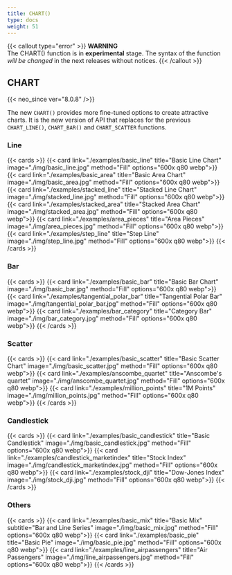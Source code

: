 ```yaml
---
title: CHART()
type: docs
weight: 51
---
```


{{< callout type="error" >}}
<b>WARNING</b><br/>
The CHART() function is in **experimental** stage. The syntax of the function *will be changed* in the next releases without notices.
{{< /callout >}}

## CHART
{{< neo_since ver="8.0.8" />}}

The new `CHART()` provides more fine-tuned options to create attractive charts.
It is the new version of API that replaces for the previous `CHART_LINE()`, `CHART_BAR()` and `CHART_SCATTER` functions.

### Line

{{< cards >}}
    {{< card link="./examples/basic_line" title="Basic Line Chart"
            image="./img/basic_line.jpg" method="Fill" options="600x q80 webp">}}
    {{< card link="./examples/basic_area" title="Basic Area Chart"
            image="./img/basic_area.jpg" method="Fill" options="600x q80 webp">}}
    {{< card link="./examples/stacked_line" title="Stacked Line Chart"
            image="./img/stacked_line.jpg" method="Fill" options="600x q80 webp">}}
    {{< card link="./examples/stacked_area" title="Stacked Area Chart"
            image="./img/stacked_area.jpg" method="Fill" options="600x q80 webp">}}
    {{< card link="./examples/area_pieces" title="Area Pieces"
            image="./img/area_pieces.jpg" method="Fill" options="600x q80 webp">}}
    {{< card link="./examples/step_line" title="Step Line"
            image="./img/step_line.jpg" method="Fill" options="600x q80 webp">}}
{{< /cards >}}

### Bar

{{< cards >}}
    {{< card link="./examples/basic_bar" title="Basic Bar Chart"
            image="./img/basic_bar.jpg" method="Fill" options="600x q80 webp">}}
    {{< card link="./examples/tangential_polar_bar" title="Tangential Polar Bar"
            image="./img/tangential_polar_bar.jpg" method="Fill" options="600x q80 webp">}}
    {{< card link="./examples/bar_category" title="Category Bar"
            image="./img/bar_category.jpg" method="Fill" options="600x q80 webp">}}
{{< /cards >}}

### Scatter

{{< cards >}}
    {{< card link="./examples/basic_scatter" title="Basic Scatter Chart"
            image="./img/basic_scatter.jpg" method="Fill" options="600x q80 webp">}}
    {{< card link="./examples/anscombe_quartet" title="Anscombe's quartet"
            image="./img/anscombe_quartet.jpg" method="Fill" options="600x q80 webp">}}
    {{< card link="./examples/million_points" title="1M Points"
            image="./img/million_points.jpg" method="Fill" options="600x q80 webp">}}
{{< /cards >}}

### Candlestick

{{< cards >}}
    {{< card link="./examples/basic_candlestick" title="Basic Candlestick"
            image="./img/basic_candlestick.jpg" method="Fill" options="600x q80 webp">}}
    {{< card link="./examples/candlestick_marketindex" title="Stock Index"
            image="./img/candlestick_marketindex.jpg" method="Fill" options="600x q80 webp">}}
    {{< card link="./examples/stock_dji" title="Dow-Jones Index"
            image="./img/stock_dji.jpg" method="Fill" options="600x q80 webp">}}
{{< /cards >}}

### Others

{{< cards >}}
    {{< card link="./examples/basic_mix" title="Basic Mix" subtitle="Bar and Line Series"
            image="./img/basic_mix.jpg" method="Fill" options="600x q80 webp">}}
    {{< card link="./examples/basic_pie" title="Basic Pie"
            image="./img/basic_pie.jpg" method="Fill" options="600x q80 webp">}}
    {{< card link="./examples/line_airpassengers" title="Air Passengers"
            image="./img/line_airpassengers.jpg" method="Fill" options="600x q80 webp">}}
{{< /cards >}}

